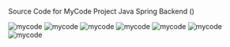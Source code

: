 Source Code for MyCode Project Java Spring Backend ()

<img src="http://binaryalchemist.pl/wp-content/uploads/2019/05/screen3.png" alt="mycode"/>
<img src="http://binaryalchemist.pl/wp-content/uploads/2019/05/screen9.png" alt="mycode"/>
<img src="http://binaryalchemist.pl/wp-content/uploads/2019/05/screen14.png" alt="mycode"/>
<img src="http://binaryalchemist.pl/wp-content/uploads/2019/05/screen1.png" alt="mycode"/>
<img src="http://binaryalchemist.pl/wp-content/uploads/2019/05/screen8.jpg" alt="mycode"/>
<img src="http://binaryalchemist.pl/wp-content/uploads/2019/05/screen6.jpg" alt="mycode"/>
<img src="http://binaryalchemist.pl/wp-content/uploads/2019/05/screen5.jpg" alt="mycode"/>
